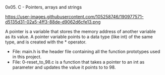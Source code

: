 0x05. C - Pointers, arrays and strings

https://user-images.githubusercontent.com/105258746/190977571-d5135d31-02a5-4ff3-88de-d9062d6cfe13.png

A pointer is a variable that stores the memory address of another variable as its value. A pointer variable points to a data type (like int) of the same type, and is created with the * operator.

- File: main.h is the header file containing all the function prototypes used in this project.
- File: 0-reset_to_98.c is a function that takes a pointer to an int as parameter and updates the value it points to to 98.

